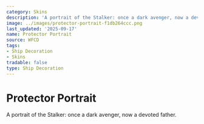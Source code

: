 ```yaml
---
category: Skins
description: 'A portrait of the Stalker: once a dark avenger, now a devoted father.'
image: ../images/protector-portrait-f1db264ccc.png
last_updated: '2025-09-17'
name: Protector Portrait
source: WFCD
tags:
- Ship Decoration
- Skins
tradable: false
type: Ship Decoration
---
```


# Protector Portrait

A portrait of the Stalker: once a dark avenger, now a devoted father.

